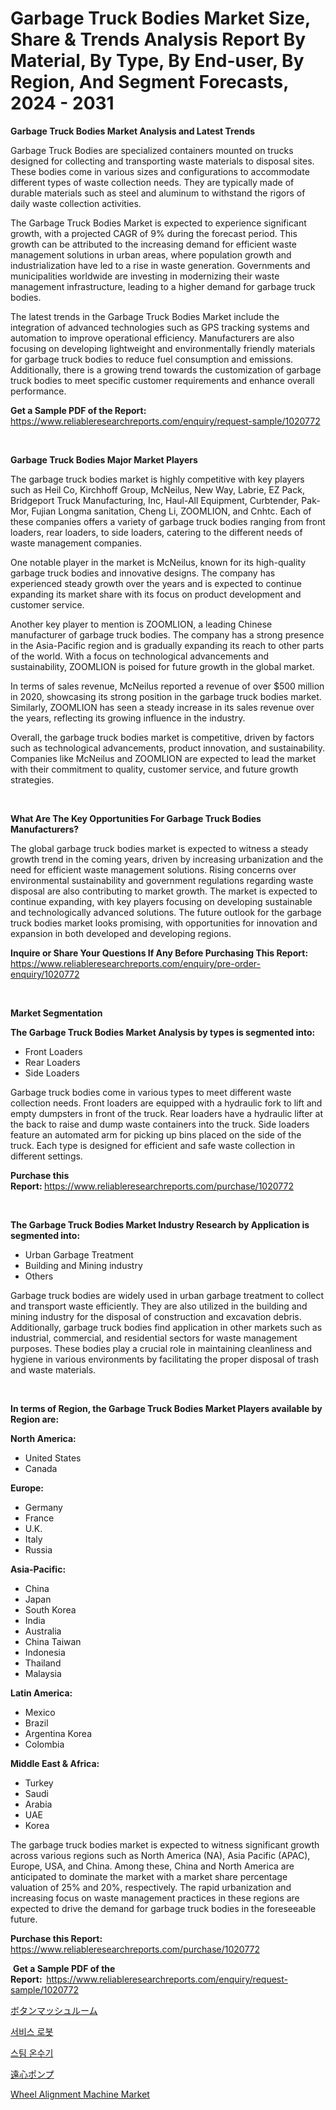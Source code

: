 <p><h1>Garbage Truck Bodies Market Size, Share & Trends Analysis Report By Material, By Type, By End-user, By Region, And Segment Forecasts, 2024 - 2031</h1></p><p><strong>Garbage Truck Bodies Market Analysis and Latest Trends</strong></p>
<p><p>Garbage Truck Bodies are specialized containers mounted on trucks designed for collecting and transporting waste materials to disposal sites. These bodies come in various sizes and configurations to accommodate different types of waste collection needs. They are typically made of durable materials such as steel and aluminum to withstand the rigors of daily waste collection activities.</p><p>The Garbage Truck Bodies Market is expected to experience significant growth, with a projected CAGR of 9% during the forecast period. This growth can be attributed to the increasing demand for efficient waste management solutions in urban areas, where population growth and industrialization have led to a rise in waste generation. Governments and municipalities worldwide are investing in modernizing their waste management infrastructure, leading to a higher demand for garbage truck bodies.</p><p>The latest trends in the Garbage Truck Bodies Market include the integration of advanced technologies such as GPS tracking systems and automation to improve operational efficiency. Manufacturers are also focusing on developing lightweight and environmentally friendly materials for garbage truck bodies to reduce fuel consumption and emissions. Additionally, there is a growing trend towards the customization of garbage truck bodies to meet specific customer requirements and enhance overall performance.</p></p>
<p><strong>Get a Sample PDF of the Report:&nbsp;</strong> <a href="https://www.reliableresearchreports.com/enquiry/request-sample/1020772">https://www.reliableresearchreports.com/enquiry/request-sample/1020772</a></p>
<p>&nbsp;</p>
<p><strong>Garbage Truck Bodies Major Market Players</strong></p>
<p><p>The garbage truck bodies market is highly competitive with key players such as Heil Co, Kirchhoff Group, McNeilus, New Way, Labrie, EZ Pack, Bridgeport Truck Manufacturing, Inc, Haul-All Equipment, Curbtender, Pak-Mor, Fujian Longma sanitation, Cheng Li, ZOOMLION, and Cnhtc. Each of these companies offers a variety of garbage truck bodies ranging from front loaders, rear loaders, to side loaders, catering to the different needs of waste management companies.</p><p>One notable player in the market is McNeilus, known for its high-quality garbage truck bodies and innovative designs. The company has experienced steady growth over the years and is expected to continue expanding its market share with its focus on product development and customer service.</p><p>Another key player to mention is ZOOMLION, a leading Chinese manufacturer of garbage truck bodies. The company has a strong presence in the Asia-Pacific region and is gradually expanding its reach to other parts of the world. With a focus on technological advancements and sustainability, ZOOMLION is poised for future growth in the global market.</p><p>In terms of sales revenue, McNeilus reported a revenue of over $500 million in 2020, showcasing its strong position in the garbage truck bodies market. Similarly, ZOOMLION has seen a steady increase in its sales revenue over the years, reflecting its growing influence in the industry.</p><p>Overall, the garbage truck bodies market is competitive, driven by factors such as technological advancements, product innovation, and sustainability. Companies like McNeilus and ZOOMLION are expected to lead the market with their commitment to quality, customer service, and future growth strategies.</p></p>
<p>&nbsp;</p>
<p><strong>What Are The Key Opportunities For Garbage Truck Bodies Manufacturers?</strong></p>
<p><p>The global garbage truck bodies market is expected to witness a steady growth trend in the coming years, driven by increasing urbanization and the need for efficient waste management solutions. Rising concerns over environmental sustainability and government regulations regarding waste disposal are also contributing to market growth. The market is expected to continue expanding, with key players focusing on developing sustainable and technologically advanced solutions. The future outlook for the garbage truck bodies market looks promising, with opportunities for innovation and expansion in both developed and developing regions.</p></p>
<p><strong>Inquire or Share Your Questions If Any Before Purchasing This Report:</strong> <a href="https://www.reliableresearchreports.com/enquiry/pre-order-enquiry/1020772">https://www.reliableresearchreports.com/enquiry/pre-order-enquiry/1020772</a></p>
<p>&nbsp;</p>
<p><strong>Market Segmentation</strong></p>
<p><strong>The Garbage Truck Bodies Market Analysis by types is segmented into:</strong></p>
<p><ul><li>Front Loaders</li><li>Rear Loaders</li><li>Side Loaders</li></ul></p>
<p><p>Garbage truck bodies come in various types to meet different waste collection needs. Front loaders are equipped with a hydraulic fork to lift and empty dumpsters in front of the truck. Rear loaders have a hydraulic lifter at the back to raise and dump waste containers into the truck. Side loaders feature an automated arm for picking up bins placed on the side of the truck. Each type is designed for efficient and safe waste collection in different settings.</p></p>
<p><strong>Purchase this Report:&nbsp;</strong><a href="https://www.reliableresearchreports.com/purchase/1020772">https://www.reliableresearchreports.com/purchase/1020772</a></p>
<p>&nbsp;</p>
<p><strong>The Garbage Truck Bodies Market Industry Research by Application is segmented into:</strong></p>
<p><ul><li>Urban Garbage Treatment</li><li>Building and Mining industry</li><li>Others</li></ul></p>
<p><p>Garbage truck bodies are widely used in urban garbage treatment to collect and transport waste efficiently. They are also utilized in the building and mining industry for the disposal of construction and excavation debris. Additionally, garbage truck bodies find application in other markets such as industrial, commercial, and residential sectors for waste management purposes. These bodies play a crucial role in maintaining cleanliness and hygiene in various environments by facilitating the proper disposal of trash and waste materials.</p></p>
<p>&nbsp;</p>
<p><strong>In terms of Region, the Garbage Truck Bodies Market Players available by Region are:</strong></p>
<p>
    <p> <strong> North America: </strong>
        <ul>
            <li>United States</li>
            <li>Canada</li>
        </ul>
        </p> 
    <p> <strong> Europe: </strong>
        <ul>
            <li>Germany</li>
            <li>France</li>
            <li>U.K.</li>
            <li>Italy</li>
            <li>Russia</li>
        </ul>
        </p> 
    <p> <strong> Asia-Pacific: </strong>
        <ul>
            <li>China</li>
            <li>Japan</li>
            <li>South Korea</li>
            <li>India</li>
            <li>Australia</li>
            <li>China Taiwan</li>
            <li>Indonesia</li>
            <li>Thailand</li>
            <li>Malaysia</li>
        </ul>
        </p> 
    <p> <strong> Latin America: </strong>
        <ul>
            <li>Mexico</li>
            <li>Brazil</li>
            <li>Argentina Korea</li>
            <li>Colombia</li>
        </ul>
        </p> 
    <p> <strong> Middle East & Africa: </strong>
        <ul>
            <li>Turkey</li>
            <li>Saudi</li>
            <li>Arabia</li>
            <li>UAE</li>
            <li>Korea</li>
        </ul>
    </p>
    </p>
<p><p>The garbage truck bodies market is expected to witness significant growth across various regions such as North America (NA), Asia Pacific (APAC), Europe, USA, and China. Among these, China and North America are anticipated to dominate the market with a market share percentage valuation of 25% and 20%, respectively. The rapid urbanization and increasing focus on waste management practices in these regions are expected to drive the demand for garbage truck bodies in the foreseeable future.</p></p>
<p><strong>Purchase this Report: </strong><a href="https://www.reliableresearchreports.com/purchase/1020772">https://www.reliableresearchreports.com/purchase/1020772</a></p>
<p>&nbsp;<strong>Get a Sample PDF of the Report:&nbsp;&nbsp;</strong><a href="https://www.reliableresearchreports.com/enquiry/request-sample/1020772">https://www.reliableresearchreports.com/enquiry/request-sample/1020772</a></p>
<p><strong></strong></p>
<p><p><a href="https://medium.com/@klr1591/%E3%83%9C%E3%82%BF%E3%83%B3%E3%82%AD%E3%83%8E%E3%82%B3%E5%B8%82%E5%A0%B4%E3%81%AE%E3%83%A1%E3%83%88%E3%83%AA%E3%82%AF%E3%82%B9%E3%82%92%E8%A7%A3%E8%AA%AD%E3%81%99%E3%82%8B-%E5%B8%82%E5%A0%B4%E3%82%B7%E3%82%A7%E3%82%A2-%E3%83%88%E3%83%AC%E3%83%B3%E3%83%89-%E6%88%90%E9%95%B7%E3%83%91%E3%82%BF%E3%83%BC%E3%83%B3-31aa60edbf56">ボタンマッシュルーム</a></p><p><a href="https://medium.com/@pwbbmsbwwv85/%EC%84%9C%EB%B9%84%EC%8A%A4-%EB%A1%9C%EB%B4%87-%EC%8B%9C%EC%9E%A5-%EA%B7%9C%EB%AA%A8%EB%8A%94-%EA%B8%80%EB%A1%9C%EB%B2%8C-%EC%82%B0%EC%97%85%EC%97%90%EC%84%9C-%EC%B5%9C%EC%A0%81%EC%9D%98-%EB%A7%88%EC%BC%80%ED%8C%85-%EC%B1%84%EB%84%90%EC%9D%84-%EB%82%98%ED%83%80%EB%83%85%EB%8B%88%EB%8B%A4-d8bcb1b49387">서비스 로봇</a></p><p><a href="https://medium.com/@ppekbp22499696/%EC%A6%9D%EA%B8%B0-%EC%88%98%EC%98%81%EC%9E%A5-%EA%B0%80%EC%97%B4%EA%B8%B0-%EC%8B%9C%EC%9E%A5-%EB%B3%B4%EA%B3%A0%EC%84%9C%EB%8A%94%EC%9D%B4-%EC%8B%9C%EC%9E%A5%EC%9D%98-%EC%B5%9C%EC%8B%A0-%ED%8A%B8%EB%A0%8C%EB%93%9C-%EB%B0%8F-%EC%84%B1%EC%9E%A5-%EA%B8%B0%ED%9A%8C%EB%A5%BC-%EB%B3%B4%EC%97%AC%EC%A4%8D%EB%8B%88%EB%8B%A4-7c8635bd8e0b">스팀 온수기</a></p><p><a href="https://medium.com/@klr1591/%E9%81%A0%E5%BF%83%E3%83%9D%E3%83%B3%E3%83%97%E5%B8%82%E5%A0%B4-%E7%A8%AE%E9%A1%9E-%E7%94%A8%E9%80%94-%E3%81%8A%E3%82%88%E3%81%B3%E5%9C%B0%E7%90%86%E3%81%AB%E3%82%88%E3%82%8B%E5%8C%85%E6%8B%AC%E7%9A%84%E8%A9%95%E4%BE%A1-fe07a8806739">遠心ポンプ</a></p><p><a href="https://github.com/lataunyatinikmelvin59ilbd0dv/Market-Research-Report-List-1/blob/main/wheel-alignment-machine-market.md">Wheel Alignment Machine Market</a></p></p>